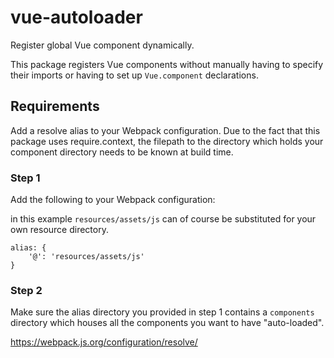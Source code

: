 # vue-autoloader

Register global Vue component dynamically.

This package registers Vue components without manually having to specify their imports or having to set up `Vue.component`
declarations.

## Requirements

Add a resolve alias to your Webpack configuration. Due to the fact that this package
uses require.context, the filepath to the directory which holds your component directory
needs to be known at build time.

### Step 1

Add the following to your Webpack configuration: 

in this example `resources/assets/js` can of course be substituted for your own resource directory.

```
alias: {
    '@': 'resources/assets/js'
}
```

### Step 2

Make sure the alias directory you provided in step 1 contains a `components` directory which houses all the
components you want to have "auto-loaded".


https://webpack.js.org/configuration/resolve/
